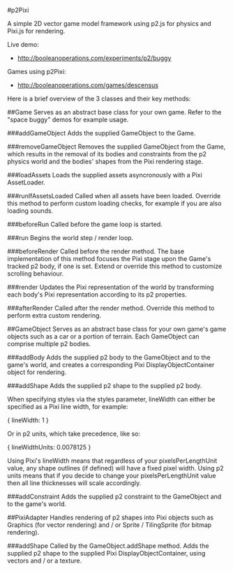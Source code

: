 #p2Pixi

A simple 2D vector game model framework using p2.js for physics and Pixi.js for rendering.

Live demo:

- http://booleanoperations.com/experiments/p2/buggy

Games using p2Pixi:

- http://booleanoperations.com/games/descensus


Here is a brief overview of the 3 classes and their key methods:

##Game
Serves as an abstract base class for your own game. Refer to the "space buggy" demos for example usage.

###addGameObject
Adds the supplied GameObject to the Game.

###removeGameObject
Removes the supplied GameObject from the Game, which results in the removal of its bodies and constraints from the p2 physics world and the bodies' shapes from the Pixi rendering stage.

###loadAssets
Loads the supplied assets asyncronously with a Pixi AssetLoader.

###runIfAssetsLoaded
Called when all assets have been loaded. Override this method to perform custom loading checks, for example if you are also loading sounds.

###beforeRun
Called before the game loop is started.

###run
Begins the world step / render loop.

###beforeRender
Called before the render method. The base implementation of this method focuses the Pixi stage upon the Game's tracked p2 body, if one is set. Extend or override this method to customize scrolling behaviour.

###render
Updates the Pixi representation of the world by transforming each body's Pixi representation according to its p2 properties.

###afterRender
Called after the render method. Override this method to perform extra custom rendering.


##GameObject
Serves as an abstract base class for your own game's game objects such as a car or a portion of terrain. Each GameObject can comprise multiple p2 bodies.

###addBody
Adds the supplied p2 body to the GameObject and to the game's world, and creates a corresponding Pixi DisplayObjectContainer object for rendering.

###addShape
Adds the supplied p2 shape to the supplied p2 body.

When specifying styles via the styles parameter, lineWidth can either be specified as a Pixi line width, for example:

{ 
    lineWidth: 1
}

Or in p2 units, which take precedence, like so:

{ 
    lineWidthUnits: 0.0078125
}

Using Pixi's lineWidth means that regardless of your pixelsPerLengthUnit value, any shape outlines (if defined) will have a fixed pixel width.
Using p2 units means that if you decide to change your pixelsPerLengthUnit value then all line thicknesses will scale accordingly.

###addConstraint
Adds the supplied p2 constraint to the GameObject and to the game's world.


##PixiAdapter
Handles rendering of p2 shapes into Pixi objects such as Graphics (for vector rendering) and / or Sprite / TilingSprite (for bitmap rendering).


###addShape
Called by the GameObject.addShape method. Adds the supplied p2 shape to the supplied Pixi DisplayObjectContainer, using vectors and / or a texture.
